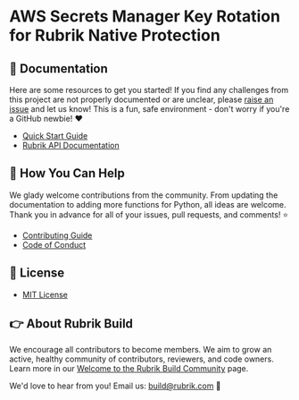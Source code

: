# AWS Secrets Manager Key Rotation for Rubrik Native Protection 

## :blue_book: Documentation

Here are some resources to get you started! If you find any challenges from this project are not properly documented or are unclear, please [raise an issue](https://github.com/rubrikinc/aws-native-secrets-rotation/issues/new/choose) and let us know! This is a fun, safe environment - don't worry if you're a GitHub newbie! :heart:

* [Quick Start Guide](docs/quick-start.md)
* [Rubrik API Documentation](https://github.com/rubrikinc/api-documentation)

## :muscle: How You Can Help

We glady welcome contributions from the community. From updating the documentation to adding more functions for Python, all ideas are welcome. Thank you in advance for all of your issues, pull requests, and comments! :star:

* [Contributing Guide](CONTRIBUTING.md)
* [Code of Conduct](CODE_OF_CONDUCT.md)

## :pushpin: License

* [MIT License](LICENSE)

## :point_right: About Rubrik Build

We encourage all contributors to become members. We aim to grow an active, healthy community of contributors, reviewers, and code owners. Learn more in our [Welcome to the Rubrik Build Community](https://github.com/rubrikinc/welcome-to-rubrik-build) page.

We'd  love to hear from you! Email us: build@rubrik.com :love_letter:
